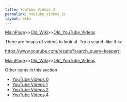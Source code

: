 ```yaml
---
title: YouTube Videos 3
permalink: YouTube_Videos_3/
layout: wiki
---
```


[MainPage](/keeperrl_wiki/ "wikilink")>>[Old_Wiki](/keeperrl_wiki/Old_Wiki "wikilink")>>[Old_YouTube_Videos](/keeperrl_wiki/Old_YouTube_Videos "wikilink")

There are heaps of videos to look at. Try a search like this:

https://www.youtube.com/results?search_query=keeperrl

[MainPage](/keeperrl_wiki/ "wikilink")>>[Old_Wiki](/keeperrl_wiki/Old_Wiki "wikilink")>>[Old_YouTube_Videos](/keeperrl_wiki/Old_YouTube_Videos "wikilink")

Other items in this section
-    [YouTube Videos 0](/keeperrl_wiki/YouTube_Videos_0 "wikilink")
-    [YouTube Videos 1](/keeperrl_wiki/YouTube_Videos_1 "wikilink")
-    [YouTube Videos 2](/keeperrl_wiki/YouTube_Videos_2 "wikilink")
-    [YouTube Videos 4](/keeperrl_wiki/YouTube_Videos_4 "wikilink")

